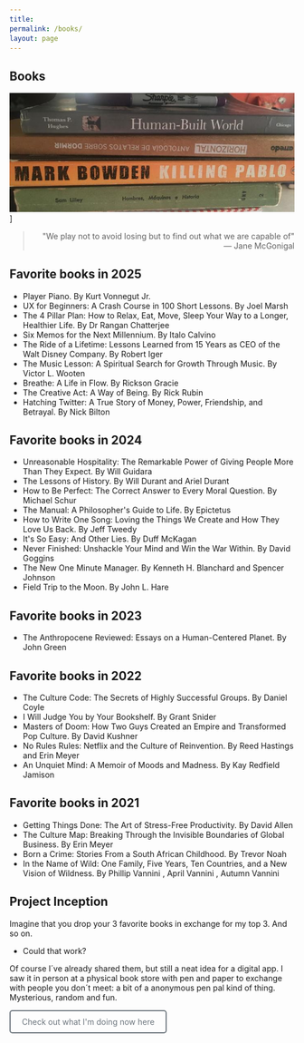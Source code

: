 ```yaml
---
title: 
permalink: /books/
layout: page
---
```


## Books

![my books](/assets/images/books.png)]

> <div style="text-align: right;">
> "We play not to avoid losing but to find out what we are capable of"  
>   <br/>
> — Jane McGonigal 
> </div>

## Favorite books in 2025

* Player Piano. By Kurt Vonnegut Jr.
* UX for Beginners: A Crash Course in 100 Short Lessons. By Joel Marsh
* The 4 Pillar Plan: How to Relax, Eat, Move, Sleep Your Way to a Longer, Healthier Life. By Dr Rangan Chatterjee
* Six Memos for the Next Millennium. By Italo Calvino
* The Ride of a Lifetime: Lessons Learned from 15 Years as CEO of the Walt Disney Company. By Robert Iger
* The Music Lesson: A Spiritual Search for Growth Through Music. By Victor L. Wooten
* Breathe: A Life in Flow. By Rickson Gracie
* The Creative Act: A Way of Being. By Rick Rubin
* Hatching Twitter: A True Story of Money, Power, Friendship, and Betrayal. By Nick Bilton

## Favorite books in 2024

* Unreasonable Hospitality: The Remarkable Power of Giving People More Than They Expect. By Will Guidara
* The Lessons of History. By Will Durant and Ariel Durant
* How to Be Perfect: The Correct Answer to Every Moral Question. By Michael Schur
* The Manual: A Philosopher's Guide to Life. By Epictetus
* How to Write One Song: Loving the Things We Create and How They Love Us Back. By Jeff Tweedy
* It's So Easy: And Other Lies. By Duff McKagan
* Never Finished: Unshackle Your Mind and Win the War Within. By David Goggins
* The New One Minute Manager. By Kenneth H. Blanchard and Spencer Johnson
* Field Trip to the Moon. By John L. Hare

## Favorite books in 2023

* The Anthropocene Reviewed: Essays on a Human-Centered Planet. By John Green

## Favorite books in 2022

* The Culture Code: The Secrets of Highly Successful Groups. By Daniel Coyle
* I Will Judge You by Your Bookshelf. By Grant Snider
* Masters of Doom: How Two Guys Created an Empire and Transformed Pop Culture. By David Kushner
* No Rules Rules: Netflix and the Culture of Reinvention. By Reed Hastings and Erin Meyer
* An Unquiet Mind: A Memoir of Moods and Madness. By Kay Redfield Jamison

## Favorite books in 2021

* Getting Things Done: The Art of Stress-Free Productivity. By David Allen
* The Culture Map: Breaking Through the Invisible Boundaries of Global Business. By Erin Meyer
* Born a Crime: Stories From a South African Childhood. By Trevor Noah
* In the Name of Wild: One Family, Five Years, Ten Countries, and a New Vision of Wildness. By Phillip Vannini , April Vannini , Autumn Vannini

## Project Inception

Imagine that you drop your 3 favorite books in exchange for my top 3. And so on. 
* Could that work?

Of course I´ve already shared them, but still a neat idea for a digital app. I saw it in person at a physical book store with pen and paper to exchange with people you don´t meet: a bit of a anonymous pen pal kind of thing. Mysterious, random and fun. 

<a href="/now/" style="display: inline-block; padding: 10px 20px; border: 2px solid #6c757d; color: #6c757d; text-decoration: none; border-radius: 5px; background-color: transparent;" onmouseover="this.style.backgroundColor='#6c757d'; this.style.color='white';" onmouseout="this.style.backgroundColor='transparent'; this.style.color='#6c757d';">Check out what I'm doing now here</a>
